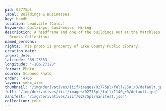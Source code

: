 ```yaml
---
pid: 02775pl
label: Buildings & Businesses
key: bandb
location: Leadville (Colo.)
keywords: Buildings, Businesses, Mining
description: A headframe and one of the buildings out at the Matchless Mine (Marvin
  Brooks Collection)
named_persons: 
rights: This photo is property of Lake County Public Library.
creation_date: 
ingest_date: 
latitude: '39.25653'
longitude: "-106.27128"
format: Photo
source: Scanned Photo
order: '4765'
layout: cmhc_item
thumbnail: "/img/derivatives/iiif/images/02775pl/full/250,/0/default.jpg"
full: "/img/derivatives/iiif/images/02775pl/full/1140,/0/default.jpg"
manifest: "/img/derivatives/iiif/02775pl/manifest.json"
collection: cmhc
---
```

